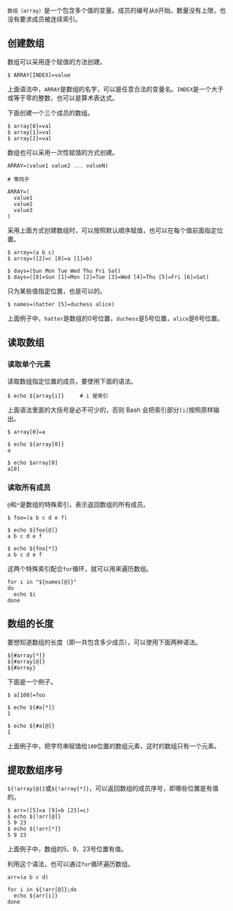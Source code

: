 `数组（array）`是一个包含多个值的变量。成员的编号从`0`开始，数量没有上限，也没有要求成员被连续索引。

## 创建数组

数组可以采用逐个赋值的方法创建。

```shell
$ ARRAY[INDEX]=value
```

上面语法中，`ARRAY`是数组的名字，可以是任意合法的变量名。`INDEX`是一个大于或等于零的整数，也可以是算术表达式。

下面创建一个三个成员的数组。

```shell
$ array[0]=val
$ array[1]=val
$ array[2]=val
```

数组也可以采用一次性赋值的方式创建。

```shell
ARRAY=(value1 value2 ... valueN)

# 等同于

ARRAY=(
  value1
  value2
  value3
)
```

采用上面方式创建数组时，可以按照默认顺序赋值，也可以在每个值前面指定位置。

```shell
$ array=(a b c)
$ array=([2]=c [0]=a [1]=b)

$ days=(Sun Mon Tue Wed Thu Fri Sat)
$ days=([0]=Sun [1]=Mon [2]=Tue [3]=Wed [4]=Thu [5]=Fri [6]=Sat)
```

只为某些值指定位置，也是可以的。

```shell
$ names=(hatter [5]=duchess alice)
```

上面例子中，`hatter`是数组的0号位置，`duchess`是5号位置，`alice`是6号位置。

## 读取数组

### 读取单个元素

读取数组指定位置的成员，要使用下面的语法。

```shell
$ echo ${array[i]}     # i 是索引
```

上面语法里面的大括号是必不可少的，否则 Bash 会把索引部分`[i]`按照原样输出。

```shell
$ array[0]=a

$ echo ${array[0]}
a

$ echo $array[0]
a[0]
```

### 读取所有成员

`@`和`*`是数组的特殊索引，表示返回数组的所有成员。

```shell
$ foo=(a b c d e f)

$ echo ${foo[@]}
a b c d e f

$ echo ${foo[*]}
a b c d e f
```

这两个特殊索引配合`for`循环，就可以用来遍历数组。

```shell
for i in "${names[@]}"
do
  echo $i
done
```

## 数组的长度

要想知道数组的长度（即一共包含多少成员），可以使用下面两种语法。

```shell
${#array[*]}
${#array[@]}
${#array}
```

下面是一个例子。

```shell
$ a[100]=foo

$ echo ${#a[*]}
1

$ echo ${#a[@]}
1
```

上面例子中，把字符串赋值给`100`位置的数组元素，这时的数组只有一个元素。

## 提取数组序号

`${!array[@]}`或`${!array[*]}`，可以返回数组的成员序号，即哪些位置是有值的。

```shell
$ arr=([5]=a [9]=b [23]=c)
$ echo ${!arr[@]}
5 9 23
$ echo ${!arr[*]}
5 9 23
```

上面例子中，数组的5、9、23号位置有值。

利用这个语法，也可以通过`for`循环遍历数组。

```shell
arr=(a b c d)

for i in ${!arr[@]};do
  echo ${arr[i]}
done
```